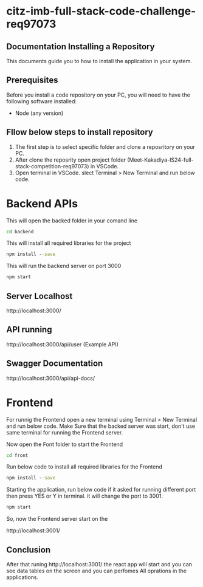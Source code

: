 # citz-imb-full-stack-code-challenge-req97073

## Documentation Installing a Repository

This documents guide you to how to install the application in your system.

## Prerequisites

Before you install a code repository on your PC, you will need to have the following software installed:

* Node (any version)

## Fllow below steps to install repository

1) The first step is to select specific folder and clone a reposritory on your PC. 
2) After clone the reposrity open project folder (Meet-Kakadiya-IS24-full-stack-competition-req97073) in VSCode.
3) Open terminal in VSCode. slect Terminal > New Terminal and run below code.

# Backend APIs

This will open the backed folder in your comand line
```cmd
cd backend
```

This will install all required libraries for the project
```cmd
npm install --save
```

This will run the backend server on port 3000
```cmd
npm start
```

## Server Localhost

http://localhost:3000/  


## API running 

http://localhost:3000/api/user  (Example API)

## Swagger Documentation

http://localhost:3000/api/api-docs/

# Frontend 

For runnig the Frontend open a new terminal using Terminal > New Terminal and run below code. Make Sure that the backed server was start, don't use same terminal for running the Frontend server.


Now open the Font folder to start the Frontend
```cmd
cd front
```

Run below code to install all required libraries for the Frontend
```cmd
npm install --save 
```

Starting the application, run below code if it asked for running different port then press YES or Y in terminal. it will change the port to 3001.
```cmd
npm start
````

So, now the Frontend server start on the

http://localhost:3001/

## Conclusion

After that runing http://localhost:3001/ the react app will start and you can see data tables on the screen and you can perfomes All oprations in the applications.
